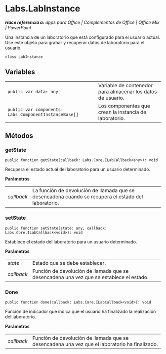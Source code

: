 
# <a name="labs.labinstance"></a>Labs.LabInstance

 _**Hace referencia a:** apps para Office | Complementos de Office | Office Mix | PowerPoint_

Una instancia de un laboratorio que está configurado para el usuario actual. Use este objeto para grabar y recuperar datos de laboratorio para el usuario.

```
class LabInstance
```


## <a name="variables"></a>Variables


|||
|:-----|:-----|
| `public var data: any`|Variable de contenedor para almacenar los datos de usuario.|
| `public var components: Labs.ComponentInstanceBase[]`|Los componentes que crean la instancia de laboratorio.|

## <a name="methods"></a>Métodos




### <a name="getstate"></a>getState

 `public function getState(callback: Labs.Core.ILabCallback<any>): void`

Recupera el estado actual del laboratorio para un usuario determinado.

 **Parámetros**


|||
|:-----|:-----|
| _callback_|La función de devolución de llamada que se desencadena cuando se recupera el estado del laboratorio.|

### <a name="setstate"></a>setState

 `public function setState(state: any, callback: Labs.Core.ILabCallback<void>): void`

Establece el estado del laboratorio para un usuario determinado.

 **Parámetros**


|||
|:-----|:-----|
| _state_|Estado que se debe establecer.|
| _callback_|Función de devolución de llamada que se desencadena una vez que se establece el estado.|

### <a name="done"></a>Done

 `public function done(callback: Labs.Core.ILabCallback<void>): void`

Función de indicador que indica que el usuario ha finalizado la realización del laboratorio.

 **Parámetros**


|||
|:-----|:-----|
| _callback_|Función de devolución de llamada que se desencadena una vez que el laboratorio ha finalizado.|
